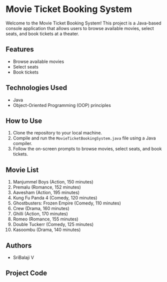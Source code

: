 # Movie Ticket Booking System

Welcome to the Movie Ticket Booking System! This project is a Java-based console application that allows users to browse available movies, select seats, and book tickets at a theater.

## Features
- Browse available movies
- Select seats
- Book tickets

## Technologies Used
- Java
- Object-Oriented Programming (OOP) principles

## How to Use
1. Clone the repository to your local machine.
2. Compile and run the `MovieTicketBookingSystem.java` file using a Java compiler.
3. Follow the on-screen prompts to browse movies, select seats, and book tickets.

## Movie List
1. Manjummel Boys (Action, 150 minutes)
2. Premalu (Romance, 152 minutes)
3. Aavesham (Action, 195 minutes)
4. Kung Fu Panda 4 (Comedy, 120 minutes)
5. Ghostbusters: Frozen Empire (Comedy, 110 minutes)
6. Crew (Drama, 160 minutes)
7. Ghilli (Action, 170 minutes)
8. Romeo (Romance, 155 minutes)
9. Double Tuckerr (Comedy, 125 minutes)
10. Kasoombu (Drama, 140 minutes)

## Authors
- SriBalaji V

## Project Code
```java
